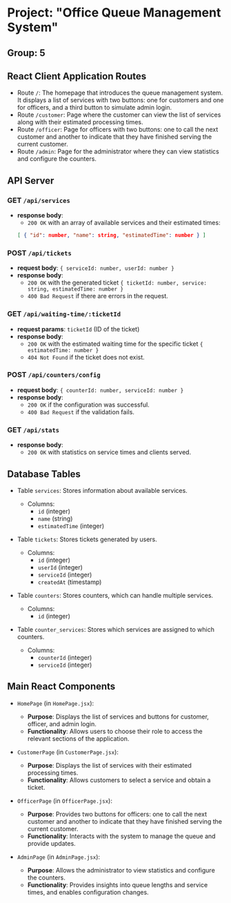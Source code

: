 # Project: "Office Queue Management System"  
## Group: 5  

## React Client Application Routes

- Route `/`: The homepage that introduces the queue management system. It displays a list of services with two buttons: one for customers and one for officers, and a third button to simulate admin login.
- Route `/customer`: Page where the customer can view the list of services along with their estimated processing times.
- Route `/officer`: Page for officers with two buttons: one to call the next customer and another to indicate that they have finished serving the current customer.
- Route `/admin`: Page for the administrator where they can view statistics and configure the counters.

## API Server

### GET `/api/services`
- **response body**: 
  - `200 OK` with an array of available services and their estimated times:
  ```json
  [ { "id": number, "name": string, "estimatedTime": number } ]
  ```

### POST `/api/tickets`
- **request body**: `{ serviceId: number, userId: number }`
- **response body**: 
  - `200 OK` with the generated ticket `{ ticketId: number, service: string, estimatedTime: number }`
  - `400 Bad Request` if there are errors in the request.

### GET `/api/waiting-time/:ticketId`
- **request params**: `ticketId` (ID of the ticket)
- **response body**: 
  - `200 OK` with the estimated waiting time for the specific ticket `{ estimatedTime: number }`
  - `404 Not Found` if the ticket does not exist.

### POST `/api/counters/config`
- **request body**: `{ counterId: number, serviceId: number }`
- **response body**:
  - `200 OK` if the configuration was successful.
  - `400 Bad Request` if the validation fails.

### GET `/api/stats`
- **response body**:
  - `200 OK` with statistics on service times and clients served.

## Database Tables

- Table `services`: Stores information about available services.
  - Columns:
    - `id` (integer)
    - `name` (string)
    - `estimatedTime` (integer)

- Table `tickets`: Stores tickets generated by users.
  - Columns:
    - `id` (integer)
    - `userId` (integer)
    - `serviceId` (integer)
    - `createdAt` (timestamp)

- Table `counters`: Stores counters, which can handle multiple services.
  - Columns:
    - `id` (integer)

- Table `counter_services`: Stores which services are assigned to which counters.
  - Columns:
    - `counterId` (integer)
    - `serviceId` (integer)

## Main React Components

- `HomePage` (in `HomePage.jsx`): 
  - **Purpose**: Displays the list of services and buttons for customer, officer, and admin login.
  - **Functionality**: Allows users to choose their role to access the relevant sections of the application.

- `CustomerPage` (in `CustomerPage.jsx`): 
  - **Purpose**: Displays the list of services with their estimated processing times.
  - **Functionality**: Allows customers to select a service and obtain a ticket.

- `OfficerPage` (in `OfficerPage.jsx`): 
  - **Purpose**: Provides two buttons for officers: one to call the next customer and another to indicate that they have finished serving the current customer.
  - **Functionality**: Interacts with the system to manage the queue and provide updates.

- `AdminPage` (in `AdminPage.jsx`): 
  - **Purpose**: Allows the administrator to view statistics and configure the counters.
  - **Functionality**: Provides insights into queue lengths and service times, and enables configuration changes.